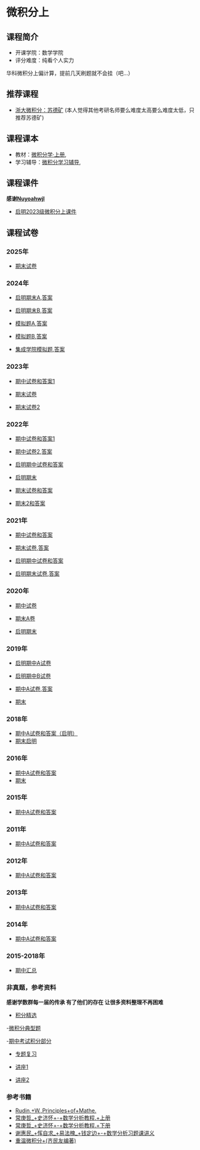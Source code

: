 # 微积分上

## 课程简介

- 开课学院：数学学院
- 评分难度：纯看个人实力

华科微积分上偏计算，提前几天刷题就不会挂（吧...）

## 推荐课程
- [浙大微积分：苏德矿](https://www.bilibili.com/video/BV1GB4y1v7sL/?spm_id_from=333.337.search-card.all.click)
(本人觉得其他考研名师要么难度太高要么难度太低，只推荐苏德矿)

## 课程课本

- 教材：[微积分学·上册](https://github.com/YuhangChen1/HUSR-CS-Learning/blob/master/%E5%BE%AE%E7%A7%AF%E5%88%86%E4%B8%8B/%E8%AF%BE%E6%9C%AC/%E3%80%8A%E5%BE%AE%E7%A7%AF%E5%88%86%E5%AD%A6%C2%B7%E4%B8%8B%E5%86%8C%E3%80%8B(%E7%AC%AC%E4%B8%89%E7%89%88)%20by%20%E5%8D%8E%E4%B8%AD%E7%A7%91%E6%8A%80%E5%A4%A7%E5%AD%A6%E6%95%B0%E5%AD%A6%E7%B3%BB%E7%BC%96%20.pdf),
- 学习辅导：[微积分学习辅导](https://github.com/YuhangChen1/HUSR-CS-Learning/blob/master/%E5%BE%AE%E7%A7%AF%E5%88%86%E4%B8%8B/%E8%AF%BE%E6%9C%AC/%E5%BE%AE%E7%A7%AF%E5%88%86%E5%AD%A6%E5%AD%A6%E4%B9%A0%E8%BE%85%E5%AF%BC%20--%20%E6%AF%95%E5%BF%97%E4%BC%9F%2C%E5%90%B4%E6%B4%81%20%E4%B8%BB%E7%BC%96%20--%202014%20--%20%E5%8D%8E%E4%B8%AD%E7%A7%91%E6%8A%80%E5%A4%A7%E5%AD%A6%E5%87%BA%E7%89%88%E7%A4%BE%20--%204748fd994523e8a0fe8ed2c68aef7bbd%20--%20Anna%E2%80%99s%20Archive.pdf),

## 课程课件
**感谢[Nuyoahwjl](https://github.com/Nuyoahwjl)**

- [启明2023级微积分上课件](https://github.com/Nuyoahwjl/HUST-CS/tree/main/%E6%96%B0%E7%BC%96%E5%BE%AE%E7%A7%AF%E5%88%86/%E6%96%B0%E7%BC%96%E5%BE%AE%E7%A7%AF%E5%88%86(%E4%B8%8A)/%E8%AF%BE%E4%BB%B6)

## 课程试卷
### 2025年
- [期末试卷](https://github.com/YuhangChen1/HUSR-CS-Learning/blob/master/%E5%BE%AE%E7%A7%AF%E5%88%86%E4%B8%8A/final/2024~2025%E5%AD%A6%E5%B9%B4%E7%AC%AC%E4%B8%80%E5%AD%A6%E6%9C%9F%E5%BE%AE%E7%A7%AF%E5%88%86%EF%BC%88B%EF%BC%89%E8%AF%95%E9%A2%98%E5%9B%9E%E5%BF%86%E7%89%88.pdf)

### 2024年
- [启明期末A](https://github.com/YuhangChen1/HUSR-CS-Learning/blob/master/%E5%BE%AE%E7%A7%AF%E5%88%86%E4%B8%8A/final/2023%E7%BA%A7%E3%80%8A%E9%AB%98%E7%AD%89%E6%95%B0%E5%AD%A6(A)%E3%80%8B(%E4%B8%8A)%EF%BC%88%E5%90%AF%E6%98%8E%E5%AD%A6%E9%99%A2%E4%B8%80%E5%85%83%E5%88%86%E6%9E%90%EF%BC%89%E8%AF%95%E9%A2%98A.pdf),[答案](https://github.com/YuhangChen1/HUSR-CS-Learning/blob/master/%E5%BE%AE%E7%A7%AF%E5%88%86%E4%B8%8A/final/2023%E7%BA%A7%E3%80%8A%E9%AB%98%E7%AD%89%E6%95%B0%E5%AD%A6(A)%E3%80%8B(%E4%B8%8A)%EF%BC%88%E5%90%AF%E6%98%8E%E5%AD%A6%E9%99%A2%E4%B8%80%E5%85%83%E5%88%86%E6%9E%90%EF%BC%89%E8%AF%95%E9%A2%98A%E8%A7%A3%E7%AD%94.pdf)

- [启明期末B](https://github.com/YuhangChen1/HUSR-CS-Learning/blob/master/%E5%BE%AE%E7%A7%AF%E5%88%86%E4%B8%8A/final/2023%E7%BA%A7%E3%80%8A%E9%AB%98%E7%AD%89%E6%95%B0%E5%AD%A6(A)%E3%80%8B(%E4%B8%8A)%EF%BC%88%E5%90%AF%E6%98%8E%E5%AD%A6%E9%99%A2%E4%B8%80%E5%85%83%E5%88%86%E6%9E%90%EF%BC%89%E8%AF%95%E9%A2%98B.pdf),[答案](https://github.com/YuhangChen1/HUSR-CS-Learning/blob/master/%E5%BE%AE%E7%A7%AF%E5%88%86%E4%B8%8A/final/2023%E7%BA%A7%E3%80%8A%E9%AB%98%E7%AD%89%E6%95%B0%E5%AD%A6(A)%E3%80%8B(%E4%B8%8A)%EF%BC%88%E5%90%AF%E6%98%8E%E5%AD%A6%E9%99%A2%E4%B8%80%E5%85%83%E5%88%86%E6%9E%90%EF%BC%89%E8%AF%95%E9%A2%98B%E8%A7%A3%E7%AD%94.pdf)

- [模拟题A](https://github.com/YuhangChen1/HUSR-CS-Learning/blob/master/%E5%BE%AE%E7%A7%AF%E5%88%86%E4%B8%8A/final/2023%E6%A8%A1%E6%8B%9F%E5%8D%B7CalculateA%20(1).pdf),[答案](https://github.com/YuhangChen1/HUSR-CS-Learning/blob/master/%E5%BE%AE%E7%A7%AF%E5%88%86%E4%B8%8A/final/2023_2024%E5%AD%A6%E5%B9%B4%E7%AC%AC%E4%B8%80%E5%AD%A6%E6%9C%9F%E6%A8%A1%E6%8B%9F%E5%8D%B7%E5%BE%AE%E7%A7%AF%E5%88%86__1_%20(1).pdf)

- [模拟题B](https://github.com/YuhangChen1/HUSR-CS-Learning/blob/master/%E5%BE%AE%E7%A7%AF%E5%88%86%E4%B8%8A/final/2023%E6%A8%A1%E6%8B%9F%E5%8D%B7CalculateB.pdf),[答案](https://github.com/YuhangChen1/HUSR-CS-Learning/blob/master/%E5%BE%AE%E7%A7%AF%E5%88%86%E4%B8%8A/final/2023_2024%E5%AD%A6%E5%B9%B4%E7%AC%AC%E4%B8%80%E5%AD%A6%E6%9C%9F%E5%BE%AE%E7%A7%AF%E5%88%86__2_.pdf)

- [集成学院模拟题](https://github.com/YuhangChen1/HUSR-CS-Learning/blob/master/%E5%BE%AE%E7%A7%AF%E5%88%86%E4%B8%8A/final/2023%E2%80%942024%E5%AD%A6%E5%B9%B4%E5%8D%8E%E4%B8%AD%E7%A7%91%E6%8A%80%E5%A4%A7%E5%AD%A6%E9%9B%86%E6%88%90%E7%94%B5%E8%B7%AF%E5%AD%A6%E9%99%A2%E3%80%8A%E5%BE%AE%E7%A7%AF%E5%88%86%E3%80%8B%E6%9C%9F%E6%9C%AB%E6%A8%A1%E6%8B%9F%E8%80%83%E8%AF%95.docx),[答案](https://github.com/YuhangChen1/HUSR-CS-Learning/blob/master/%E5%BE%AE%E7%A7%AF%E5%88%86%E4%B8%8A/final/2023%E2%80%942024%E5%AD%A6%E5%B9%B4%E5%8D%8E%E4%B8%AD%E7%A7%91%E6%8A%80%E5%A4%A7%E5%AD%A6%E9%9B%86%E6%88%90%E7%94%B5%E8%B7%AF%E5%AD%A6%E9%99%A2%E3%80%8A%E5%BE%AE%E7%A7%AF%E5%88%86%E3%80%8B%E6%9C%9F%E6%9C%AB%E6%A8%A1%E6%8B%9F%E8%80%83%E8%AF%95%E7%AD%94%E6%A1%88.docx)

### 2023年
- [期中试卷和答案1](https://github.com/YuhangChen1/HUSR-CS-Learning/blob/master/%E5%BE%AE%E7%A7%AF%E5%88%86%E4%B8%8A/%E6%96%B0%E5%BB%BA%E6%96%87%E4%BB%B6%E5%A4%B9/%E6%9C%9F%E4%B8%AD%E5%8F%82%E8%80%83%E7%AD%94%E6%A1%88.pdf)

- [期末试卷](https://github.com/YuhangChen1/HUSR-CS-Learning/blob/master/%E5%BE%AE%E7%A7%AF%E5%88%86%E4%B8%8A/final/2022-2023%E5%BE%AE%E7%A7%AF%E5%88%86(%E4%B8%80)%E4%B8%8A%E6%9C%9F%E6%9C%AB%E8%AF%95%E9%A2%98%E8%A7%A3%E7%AD%94.pdf)

- [期末试卷2](https://github.com/YuhangChen1/HUSR-CS-Learning/blob/master/%E5%BE%AE%E7%A7%AF%E5%88%86%E4%B8%8A/final/2022%E7%BA%A7%E5%BE%AE%E7%A7%AF%E5%88%86A%EF%BC%88%E4%B8%8A%EF%BC%89%E5%8F%82%E8%80%83%E7%AD%94%E6%A1%88.pdf)

### 2022年
- [期中试卷和答案1](https://github.com/Nuyoahwjl/HUST-CS/blob/main/%E6%96%B0%E7%BC%96%E5%BE%AE%E7%A7%AF%E5%88%86/%E6%96%B0%E7%BC%96%E5%BE%AE%E7%A7%AF%E5%88%86(%E4%B8%8A)/%E5%8E%86%E5%B9%B4%E7%9C%9F%E9%A2%98/2022%E5%B9%B4%E7%A7%8B%E6%9C%9F%E4%B8%AD%E7%AD%94%E6%A1%88.pdf)

- [期中试卷2](https://github.com/YuhangChen1/HUSR-CS-Learning/blob/master/%E5%BE%AE%E7%A7%AF%E5%88%86%E4%B8%8A/%E6%96%B0%E5%BB%BA%E6%96%87%E4%BB%B6%E5%A4%B9/2022%E7%BA%A7%E5%BE%AE%E7%A7%AF%E5%88%86%E4%B8%8A%E6%9C%9F%E4%B8%AD%E7%BA%AF%E5%87%80%E7%89%88.pdf),[答案](https://github.com/YuhangChen1/HUSR-CS-Learning/blob/master/%E5%BE%AE%E7%A7%AF%E5%88%86%E4%B8%8A/%E6%96%B0%E5%BB%BA%E6%96%87%E4%BB%B6%E5%A4%B9/2022%E5%BE%AE%E7%A7%AF%E5%88%86%E7%AC%AC%E4%B8%80%E5%AD%A6%E6%9C%9F%E6%9C%9F%E4%B8%AD%E8%AF%95%E9%A2%98%E8%A7%A3%E7%AD%94.pdf)

- [启明期中试卷和答案](https://github.com/YuhangChen1/HUSR-CS-Learning/blob/master/%E5%BE%AE%E7%A7%AF%E5%88%86%E4%B8%8A/%E6%96%B0%E5%BB%BA%E6%96%87%E4%BB%B6%E5%A4%B9/2022%E7%BA%A7%E3%80%8A%E5%BE%AE%E7%A7%AF%E5%88%86%EF%BC%88%E4%B8%80%EF%BC%89%E3%80%8B%EF%BC%88%E4%B8%8A%EF%BC%89%EF%BC%88%E5%90%AF%E6%98%8E%E5%AD%A6%E9%99%A2%E4%B8%80%E5%85%83%E5%88%86%E6%9E%90%EF%BC%89%E6%9C%9F%E4%B8%AD%E8%AF%95%E9%A2%98%E8%A7%A3%E7%AD%94(1).pdf)

- [启明期末](https://github.com/YuhangChen1/HUSR-CS-Learning/blob/master/%E5%BE%AE%E7%A7%AF%E5%88%86%E4%B8%8A/final/2022%E7%BA%A7%E3%80%8A%E9%AB%98%E7%AD%89%E6%95%B0%E5%AD%A6A%E3%80%8B%EF%BC%88%E4%B8%8A%EF%BC%89A%E5%8D%B7%EF%BC%88%E5%90%AF%E6%98%8E%E5%AD%A6%E9%99%A2%E4%B8%80%E5%85%83%E5%88%86%E6%9E%90%E5%AD%A6%EF%BC%89%E6%9C%9F%E6%9C%AB%E8%AF%95%E9%A2%98%E8%A7%A3%E7%AD%94%20(1).pdf)

- [期末试卷和答案](https://github.com/Nuyoahwjl/HUST-CS/blob/main/%E6%96%B0%E7%BC%96%E5%BE%AE%E7%A7%AF%E5%88%86/%E6%96%B0%E7%BC%96%E5%BE%AE%E7%A7%AF%E5%88%86(%E4%B8%8A)/%E5%8E%86%E5%B9%B4%E7%9C%9F%E9%A2%98/2022%E5%B9%B4%E7%A7%8B%E6%9C%9F%E6%9C%AB%E7%AD%94%E6%A1%88.pdf)

- [期末2和答案](https://github.com/YuhangChen1/HUSR-CS-Learning/blob/master/%E5%BE%AE%E7%A7%AF%E5%88%86%E4%B8%8A/final/2021%E5%BE%AE%E7%A7%AF%E5%88%86(%E4%BA%8C)%E8%AF%95%E5%8D%B7A.pdf)

### 2021年
- [期中试卷和答案](https://github.com/Nuyoahwjl/HUST-CS/blob/main/%E6%96%B0%E7%BC%96%E5%BE%AE%E7%A7%AF%E5%88%86/%E6%96%B0%E7%BC%96%E5%BE%AE%E7%A7%AF%E5%88%86(%E4%B8%8A)/%E5%8E%86%E5%B9%B4%E7%9C%9F%E9%A2%98/2021%E5%B9%B4%E7%A7%8B%E6%9C%9F%E4%B8%AD%E7%AD%94%E6%A1%88.pdf)

- [期末试卷](https://github.com/YuhangChen1/HUSR-CS-Learning/blob/master/%E5%BE%AE%E7%A7%AF%E5%88%86%E4%B8%8A/final/2021%E7%A7%8B%E5%AD%A3_%E5%BE%AE%E7%A7%AF%E5%88%86_%E5%BC%BA%E5%9F%BA_%E6%9C%9F%E6%9C%AB%E8%AF%95%E5%8D%B7.pdf),[答案](https://github.com/Nuyoahwjl/HUST-CS/blob/main/%E6%96%B0%E7%BC%96%E5%BE%AE%E7%A7%AF%E5%88%86/%E6%96%B0%E7%BC%96%E5%BE%AE%E7%A7%AF%E5%88%86(%E4%B8%8A)/%E5%8E%86%E5%B9%B4%E7%9C%9F%E9%A2%98/2021%E5%B9%B4%E7%A7%8B%E6%9C%9F%E6%9C%AB%E7%AD%94%E6%A1%88.pdf)

- [启明期中试卷和答案](https://github.com/YuhangChen1/HUSR-CS-Learning/blob/master/%E5%BE%AE%E7%A7%AF%E5%88%86%E4%B8%8A/%E6%96%B0%E5%BB%BA%E6%96%87%E4%BB%B6%E5%A4%B9/2021%E7%BA%A7%E3%80%8A%E5%BE%AE%E7%A7%AF%E5%88%86%EF%BC%88%E4%B8%80%EF%BC%89%E3%80%8B%EF%BC%88%E4%B8%8A%EF%BC%89%EF%BC%88%E5%90%AF%E6%98%8E%E5%AD%A6%E9%99%A2%E4%B8%80%E5%85%83%E5%88%86%E6%9E%90%EF%BC%89%E6%9C%9F%E4%B8%AD%E5%8F%82%E8%80%83%E7%AD%94%E6%A1%88%E5%89%8D%E4%BA%94%E9%A2%98.pdf)

- [启明期末试卷](https://github.com/YuhangChen1/HUSR-CS-Learning/blob/master/%E5%BE%AE%E7%A7%AF%E5%88%86%E4%B8%8A/final/2021%E7%BA%A7%E3%80%8A%E5%BE%AE%E7%A7%AF%E5%88%86%EF%BC%88%E4%B8%80%EF%BC%89%E3%80%8B%EF%BC%88%E4%B8%8A%EF%BC%89A%E5%8D%B7%EF%BC%88%E5%90%AF%E6%98%8E%E5%AD%A6%E9%99%A2%E4%B8%80%E5%85%83%E5%88%86%E6%9E%90%EF%BC%89%E6%9C%9F%E6%9C%AB%E8%AF%95%E9%A2%98%EF%BC%88.docx),[答案](https://github.com/YuhangChen1/HUSR-CS-Learning/blob/master/%E5%BE%AE%E7%A7%AF%E5%88%86%E4%B8%8A/final/2021%E7%BA%A7%E3%80%8A%E5%BE%AE%E7%A7%AF%E5%88%86%EF%BC%88%E4%B8%80%EF%BC%89%E3%80%8B%EF%BC%88%E4%B8%8A%EF%BC%89%EF%BC%88%E5%90%AF%E6%98%8E%E5%AD%A6%E9%99%A2%E4%B8%80%E5%85%83%E5%88%86%E6%9E%90%EF%BC%89%E6%9C%9F%E6%9C%AB%E8%AF%95%E9%A2%98A%E5%8D%B7%EF%BC%88%E8%A7%A3%E7%AD%94%EF%BC%89.docx)


### 2020年
- [期中试卷](https://github.com/Nuyoahwjl/HUST-CS/blob/main/%E6%96%B0%E7%BC%96%E5%BE%AE%E7%A7%AF%E5%88%86/%E6%96%B0%E7%BC%96%E5%BE%AE%E7%A7%AF%E5%88%86(%E4%B8%8A)/%E5%8E%86%E5%B9%B4%E7%9C%9F%E9%A2%98/2020%E5%B9%B4%E7%A7%8B%E6%9C%9F%E4%B8%AD%E8%AF%95%E9%A2%98.pdf)

- [期末A卷](https://github.com/Nuyoahwjl/HUST-CS/blob/main/%E6%96%B0%E7%BC%96%E5%BE%AE%E7%A7%AF%E5%88%86/%E6%96%B0%E7%BC%96%E5%BE%AE%E7%A7%AF%E5%88%86(%E4%B8%8A)/%E5%8E%86%E5%B9%B4%E7%9C%9F%E9%A2%98/2020%E5%B9%B4%E7%A7%8B%E6%9C%9F%E6%9C%AB%E8%AF%95%E9%A2%98.pdf)

- [启明期末](https://github.com/YuhangChen1/HUSR-CS-Learning/blob/master/%E5%BE%AE%E7%A7%AF%E5%88%86%E4%B8%8A/final/2020%E7%BA%A7%E3%80%8A%E5%BE%AE%E7%A7%AF%E5%88%86%EF%BC%88%E4%B8%80%EF%BC%89%E3%80%8B%EF%BC%88%E4%B8%8A%EF%BC%89%EF%BC%88%E5%90%AF%E6%98%8E%E5%AD%A6%E9%99%A2%E4%B8%80%E5%85%83%E5%88%86%E6%9E%90%EF%BC%89%E6%9C%9F%E6%9C%AB%E7%AD%94%E6%A1%88%20(3).pdf)

### 2019年
- [启明期中A试卷](https://github.com/Nuyoahwjl/HUST-CS/blob/main/%E6%96%B0%E7%BC%96%E5%BE%AE%E7%A7%AF%E5%88%86/%E6%96%B0%E7%BC%96%E5%BE%AE%E7%A7%AF%E5%88%86(%E4%B8%8A)/%E5%8E%86%E5%B9%B4%E7%9C%9F%E9%A2%98/%E5%90%AF%E6%98%8E2019%E5%B9%B4%E7%A7%8B%E6%9C%9F%E4%B8%AD%E7%AD%94%E6%A1%88A.pdf)

- [启明期中B试卷](https://github.com/Nuyoahwjl/HUST-CS/blob/main/%E6%96%B0%E7%BC%96%E5%BE%AE%E7%A7%AF%E5%88%86/%E6%96%B0%E7%BC%96%E5%BE%AE%E7%A7%AF%E5%88%86(%E4%B8%8A)/%E5%8E%86%E5%B9%B4%E7%9C%9F%E9%A2%98/%E5%90%AF%E6%98%8E2019%E5%B9%B4%E7%A7%8B%E6%9C%9F%E4%B8%AD%E7%AD%94%E6%A1%88B.pdf)

- [期中A试卷](https://github.com/YuhangChen1/HUSR-CS-Learning/blob/master/%E5%BE%AE%E7%A7%AF%E5%88%86%E4%B8%8A/%E6%96%B0%E5%BB%BA%E6%96%87%E4%BB%B6%E5%A4%B9/2019%20%E7%BA%A7%E5%BE%AE%E7%A7%AF%E5%88%86%E7%AC%AC%E4%B8%80%E5%AD%A6%E6%9C%9F%E6%9C%9F%E4%B8%AD%E8%80%83%E8%AF%95%E8%AF%95%E5%8D%B7%E8%A7%A3%E7%AD%94.pdf),[答案](https://github.com/YuhangChen1/HUSR-CS-Learning/blob/master/%E5%BE%AE%E7%A7%AF%E5%88%86%E4%B8%8A/%E6%96%B0%E5%BB%BA%E6%96%87%E4%BB%B6%E5%A4%B9/2019-1%E6%9C%9F%E4%B8%AD%E8%AF%95%E5%8D%B7%E8%A7%A3%E7%AD%94.pdf)

- [期末](https://github.com/YuhangChen1/HUSR-CS-Learning/blob/master/%E5%BE%AE%E7%A7%AF%E5%88%86%E4%B8%8A/final/2019%E5%BE%AE%E7%A7%AF%E5%88%86%E4%B8%80%E4%B8%8AA%E5%8D%B7%E8%A7%A3%E7%AD%94.pdf)


### 2018年
- [期中A试卷和答案（启明）](https://github.com/YuhangChen1/HUSR-CS-Learning/blob/master/%E5%BE%AE%E7%A7%AF%E5%88%86%E4%B8%8A/%E6%96%B0%E5%BB%BA%E6%96%87%E4%BB%B6%E5%A4%B9/2018%E7%BA%A7%E4%B8%80%E5%85%83%E5%88%86%E6%9E%90%E6%9C%9F%E4%B8%AD%E8%AF%95%E9%A2%98%EF%BC%88%E7%AD%94%E6%A1%88%EF%BC%89.pdf)
- [期末启明](https://github.com/YuhangChen1/HUSR-CS-Learning/blob/master/%E5%BE%AE%E7%A7%AF%E5%88%86%E4%B8%8A/final/%E8%A7%A3%E7%AD%942018%E7%BA%A7%E3%80%8A%E5%BE%AE%E7%A7%AF%E5%88%86%EF%BC%88%E4%B8%80%EF%BC%89%E3%80%8B%EF%BC%88%E4%B8%8A%EF%BC%89%EF%BC%88%E5%90%AF%E6%98%8E%E5%AD%A6%E9%99%A2%E4%B8%80%E5%85%83%E5%88%86%E6%9E%90%EF%BC%89%E8%AF%95%E9%A2%98A--%E8%A7%A3%E7%AD%94.doc)

### 2016年
- [期中A试卷和答案](https://github.com/YuhangChen1/HUSR-CS-Learning/blob/master/%E5%BE%AE%E7%A7%AF%E5%88%86%E4%B8%8A/%E6%96%B0%E5%BB%BA%E6%96%87%E4%BB%B6%E5%A4%B9/%E5%BE%AE%E7%A7%AF%E5%88%86(%E4%B8%8A)%E6%9C%9F%E4%B8%AD%E8%80%83%E8%AF%953%E8%A7%A3%E7%AD%94.pdf)
- [期末](https://github.com/YuhangChen1/HUSR-CS-Learning/blob/master/%E5%BE%AE%E7%A7%AF%E5%88%86%E4%B8%8A/final/2016%E7%BA%A7%E3%80%8A%20%E5%BE%AE%E7%A7%AF%E5%88%86%EF%BC%88%E4%B8%80%EF%BC%89%E4%B8%8A%E3%80%8B%E8%AF%95%E5%8D%B7(A%E5%8D%B7)%20%E8%A7%A3%E7%AD%94(%E7%BB%99%E5%AD%A6%E7%94%9F1).pdf)

### 2015年
- [期中A试卷和答案](https://github.com/YuhangChen1/HUSR-CS-Learning/blob/master/%E5%BE%AE%E7%A7%AF%E5%88%86%E4%B8%8A/%E6%96%B0%E5%BB%BA%E6%96%87%E4%BB%B6%E5%A4%B9/%E5%BE%AE%E7%A7%AF%E5%88%86(%E4%B8%8A)%E6%9C%9F%E4%B8%AD%E8%AF%95%E5%8D%B72%E8%A7%A3%E7%AD%94(1).pdf)

### 2011年
- [期中A试卷和答案](https://github.com/YuhangChen1/HUSR-CS-Learning/blob/master/%E5%BE%AE%E7%A7%AF%E5%88%86%E4%B8%8A/%E6%96%B0%E5%BB%BA%E6%96%87%E4%BB%B6%E5%A4%B9/2011-1%E6%9C%9F%E4%B8%AD%E8%AF%95%E5%8D%B7%E8%A7%A3%E7%AD%94.pdf)

### 2012年
- [期中A试卷和答案](https://github.com/YuhangChen1/HUSR-CS-Learning/blob/master/%E5%BE%AE%E7%A7%AF%E5%88%86%E4%B8%8A/%E6%96%B0%E5%BB%BA%E6%96%87%E4%BB%B6%E5%A4%B9/2012-1%E6%9C%9F%E4%B8%AD%E8%AF%95%E5%8D%B7%E8%A7%A3%E7%AD%94.pdf)

### 2013年
- [期中A试卷和答案](https://github.com/YuhangChen1/HUSR-CS-Learning/blob/master/%E5%BE%AE%E7%A7%AF%E5%88%86%E4%B8%8A/%E6%96%B0%E5%BB%BA%E6%96%87%E4%BB%B6%E5%A4%B9/2013-1%E6%9C%9F%E4%B8%AD%E8%AF%95%E5%8D%B7%E8%A7%A3%E7%AD%94.pdf)

### 2014年
- [期中A试卷和答案](https://github.com/YuhangChen1/HUSR-CS-Learning/blob/master/%E5%BE%AE%E7%A7%AF%E5%88%86%E4%B8%8A/%E6%96%B0%E5%BB%BA%E6%96%87%E4%BB%B6%E5%A4%B9/2014-1%E6%9C%9F%E4%B8%AD%E8%AF%95%E5%8D%B7%E8%A7%A3%E7%AD%94.pdf)

### 2015-2018年
- [期中汇总](https://github.com/YuhangChen1/HUSR-CS-Learning/blob/master/%E5%BE%AE%E7%A7%AF%E5%88%86%E4%B8%8A/final/%E8%BF%91%E4%B8%89%E5%B9%B4%E6%9C%9F%E4%B8%AD%E8%80%83%E8%AF%95%E8%AF%95%E5%8D%B7.zip)

### 非真题，参考资料
**感谢学数群每一届的传承 有了他们的存在 让很多资料整理不再困难**

- [积分精选](https://github.com/YuhangChen1/HUSR-CS-Learning/blob/master/%E5%BE%AE%E7%A7%AF%E5%88%86%E4%B8%8A/final/%E7%A7%AF%E5%88%86%E7%B2%BE%E9%80%89.pdf)

-[微积分典型题](https://github.com/YuhangChen1/HUSR-CS-Learning/blob/master/%E5%BE%AE%E7%A7%AF%E5%88%86%E4%B8%8B/%E8%AF%95%E5%8D%B7/%E5%BE%AE%E7%A7%AF%E5%88%86%E5%85%B8%E5%9E%8B%E9%A2%98.pdf)

-[期中考试积分部分](https://github.com/YuhangChen1/HUSR-CS-Learning/blob/master/%E5%BE%AE%E7%A7%AF%E5%88%86%E4%B8%8B/%E8%AF%95%E5%8D%B7/%E6%9C%9F%E4%B8%AD%E8%80%83%E8%AF%95%E5%BE%AE%E7%A7%AF%E5%88%86%E9%83%A8%E5%88%86.zip)

- [专题复习](https://github.com/YuhangChen1/HUSR-CS-Learning/blob/master/%E5%BE%AE%E7%A7%AF%E5%88%86%E4%B8%8A/%E6%96%B0%E5%BB%BA%E6%96%87%E4%BB%B6%E5%A4%B9/%E5%BE%AE%E7%A7%AF%E5%88%86%E4%B8%8A%E6%9C%9F%E4%B8%AD%E4%B8%93%E9%A2%98%E5%A4%8D%E4%B9%A0.pdf)

- [讲座1](https://github.com/YuhangChen1/HUSR-CS-Learning/blob/master/%E5%BE%AE%E7%A7%AF%E5%88%86%E4%B8%8A/%E6%96%B0%E5%BB%BA%E6%96%87%E4%BB%B6%E5%A4%B9/%E6%9C%9F%E4%B8%AD%E6%95%B0%E5%AD%A6%E8%AE%B2%E5%BA%A7.pdf)

- [讲座2](https://github.com/YuhangChen1/HUSR-CS-Learning/blob/master/%E5%BE%AE%E7%A7%AF%E5%88%86%E4%B8%8A/%E6%96%B0%E5%BB%BA%E6%96%87%E4%BB%B6%E5%A4%B9/%E6%9C%9F%E4%B8%AD%E8%80%83%E8%AF%95%E5%A4%8D%E4%B9%A0%E4%B8%93%E9%A2%98%E8%AE%B2%E5%BA%A7.pdf)

### 参考书籍
- [Rudin,+W.,Principles+of+Mathe.](https://github.com/Nuyoahwjl/HUST-CS/blob/main/%E6%96%B0%E7%BC%96%E5%BE%AE%E7%A7%AF%E5%88%86/%E6%96%B0%E7%BC%96%E5%BE%AE%E7%A7%AF%E5%88%86(%E4%B8%8B)/%E5%8F%82%E8%80%83%E4%B9%A6/Rudin%2C%2BW.%2C%2BPrinciples%2Bof%2BMathe.pdf.pdf)
- [常庚哲_+史济怀+-+数学分析教程.+上册](https://github.com/Nuyoahwjl/HUST-CS/blob/main/%E6%96%B0%E7%BC%96%E5%BE%AE%E7%A7%AF%E5%88%86/%E6%96%B0%E7%BC%96%E5%BE%AE%E7%A7%AF%E5%88%86(%E4%B8%8B)/%E5%8F%82%E8%80%83%E4%B9%A6/%E5%B8%B8%E5%BA%9A%E5%93%B2_%2B%E5%8F%B2%E6%B5%8E%E6%80%80%2B-%2B%E6%95%B0%E5%AD%A6%E5%88%86%E6%9E%90%E6%95%99%E7%A8%8B.%2B%E4%B8%8A%E5%86%8C-%E9%AB%98%E7%AD%89%E6%95%99%E8%82%B2%E5%87%BA%E7%89%88%E7%A4%BE%2B.pdf.pdf)
- [常庚哲_+史济怀+-+数学分析教程.+下册](https://github.com/Nuyoahwjl/HUST-CS/blob/main/%E6%96%B0%E7%BC%96%E5%BE%AE%E7%A7%AF%E5%88%86/%E6%96%B0%E7%BC%96%E5%BE%AE%E7%A7%AF%E5%88%86(%E4%B8%8B)/%E5%8F%82%E8%80%83%E4%B9%A6/%E5%B8%B8%E5%BA%9A%E5%93%B2_%2B%E5%8F%B2%E6%B5%8E%E6%80%80%2B-%2B%E6%95%B0%E5%AD%A6%E5%88%86%E6%9E%90%E6%95%99%E7%A8%8B.%2B%E4%B8%8B%E5%86%8C-%E9%AB%98%E7%AD%89%E6%95%99%E8%82%B2%E5%87%BA%E7%89%88%E7%A4%BE%2B.pdf.pdf)
- [谢惠民_+恽自求_+易法槐_+钱定边+-+数学分析习题课讲义](https://github.com/Nuyoahwjl/HUST-CS/blob/main/%E6%96%B0%E7%BC%96%E5%BE%AE%E7%A7%AF%E5%88%86/%E6%96%B0%E7%BC%96%E5%BE%AE%E7%A7%AF%E5%88%86(%E4%B8%8B)/%E5%8F%82%E8%80%83%E4%B9%A6/%E8%B0%A2%E6%83%A0%E6%B0%91_%2B%E6%81%BD%E8%87%AA%E6%B1%82_%2B%E6%98%93%E6%B3%95%E6%A7%90_%2B%E9%92%B1%E5%AE%9A%E8%BE%B9%2B-%2B%E6%95%B0%E5%AD%A6%E5%88%86%E6%9E%90%E4%B9%A0%E9%A2%98%E8%AF%BE%E8%AE%B2%E4%B9%89.pdf)
- [重温微积分+(齐民友编著)](https://github.com/Nuyoahwjl/HUST-CS/blob/main/%E6%96%B0%E7%BC%96%E5%BE%AE%E7%A7%AF%E5%88%86/%E6%96%B0%E7%BC%96%E5%BE%AE%E7%A7%AF%E5%88%86(%E4%B8%8B)/%E5%8F%82%E8%80%83%E4%B9%A6/%E9%87%8D%E6%B8%A9%E5%BE%AE%E7%A7%AF%E5%88%86%2B(%E9%BD%90%E6%B0%91%E5%8F%8B%E7%BC%96%E8%91%97)%2B(z-lib.org).pdf.pdf)